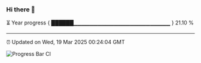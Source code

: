 ### Hi there 👋

⏳ Year progress { ██████▁▁▁▁▁▁▁▁▁▁▁▁▁▁▁▁▁▁▁▁▁▁▁▁ } 21.10 %

---

⏰ Updated on Wed, 19 Mar 2025 00:24:04 GMT

![Progress Bar CI](https://github.com/liununu/liununu/workflows/Progress%20Bar%20CI/badge.svg)
